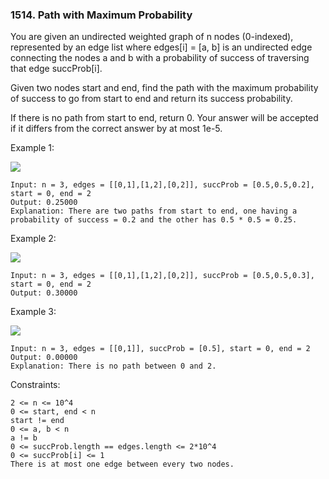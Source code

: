 ### 1514. Path with Maximum Probability

You are given an undirected weighted graph of n nodes (0-indexed), represented by an edge list where edges[i] = [a, b] is an undirected edge connecting the nodes a and b with a probability of success of traversing that edge succProb[i].

Given two nodes start and end, find the path with the maximum probability of success to go from start to end and return its success probability.

If there is no path from start to end, return 0. Your answer will be accepted if it differs from the correct answer by at most 1e-5.



Example 1:

![](https://assets.leetcode.com/uploads/2019/09/20/1558_ex1.png)

    Input: n = 3, edges = [[0,1],[1,2],[0,2]], succProb = [0.5,0.5,0.2], start = 0, end = 2
    Output: 0.25000
    Explanation: There are two paths from start to end, one having a probability of success = 0.2 and the other has 0.5 * 0.5 = 0.25.

Example 2:

![](https://assets.leetcode.com/uploads/2019/09/20/1558_ex2.png)

    Input: n = 3, edges = [[0,1],[1,2],[0,2]], succProb = [0.5,0.5,0.3], start = 0, end = 2
    Output: 0.30000

Example 3:

![](https://assets.leetcode.com/uploads/2019/09/20/1558_ex3.png)

    Input: n = 3, edges = [[0,1]], succProb = [0.5], start = 0, end = 2
    Output: 0.00000
    Explanation: There is no path between 0 and 2.



Constraints:

    2 <= n <= 10^4
    0 <= start, end < n
    start != end
    0 <= a, b < n
    a != b
    0 <= succProb.length == edges.length <= 2*10^4
    0 <= succProb[i] <= 1
    There is at most one edge between every two nodes.
